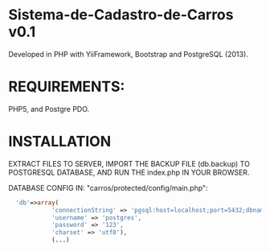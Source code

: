 Sistema-de-Cadastro-de-Carros v0.1
=============================

 Developed in PHP with YiiFramework, Bootstrap and PostgreSQL (2013).
 

REQUIREMENTS:
=============================
  PHP5, and Postgre PDO.


INSTALLATION
=============================

  EXTRACT FILES TO SERVER, IMPORT THE BACKUP FILE (db.backup) TO POSTGRESQL DATABASE, AND RUN THE index.php IN YOUR BROWSER.


  DATABASE CONFIG IN: "carros/protected/config/main.php":

   ```php
     'db'=>array(
               'connectionString' => 'pgsql:host=localhost;port=5432;dbname=teste',
               'username' => 'postgres',
               'password' => '123',
               'charset' => 'utf8'),
               (...)
   ```

